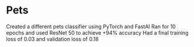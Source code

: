 # Pets
Created a different pets classifier using PyTorch and FastAI
Ran for 10 epochs and used ResNet 50 to achieve +94% accuracy
Had a final training loss of 0.03 and validation loss of 0.18
